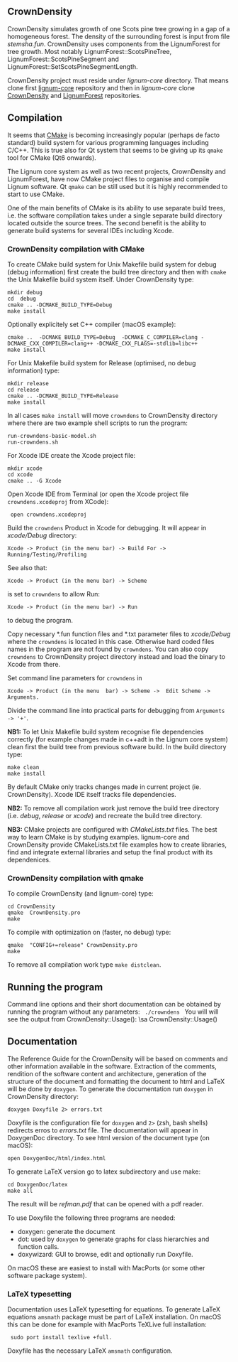 ## CrownDensity

CrownDensity simulates growth of one Scots  pine tree growing in a gap
of  a homogeneous  forest. The  density of  the surrounding  forest is
input from file *stemsha.fun*.   CrownDensity uses components from the
LignumForest       for      tree       growth.      Most       notably
LignumForest::ScotsPineTree,     LignumForest::ScotsPineSegment    and
LignumForest::SetScotsPineSegmentLength.

CrownDensity project  must reside under *lignum-core*  directory. That
means clone first [lignum-core](https://github.com/lignumsystem/lignum-core.git)
repository  and  then  in  *lignum-core*  clone [CrownDensity](https://github.com/lignumsystem/CrownDensity.git)
and [LignumForest](https://github.com/lignumsystem/LignumForest.git) 
repositories.

## Compilation

It  seems  that  [CMake](https://cmake.org) is  becoming  increasingly
popular  (perhaps   de  facto  standard)  build   system  for  various
programming languages including C/C++. This is true also for Qt system
that seems to be giving up its `qmake` tool for CMake (Qt6 onwards). 

The Lignum  core system as  well as two recent  projects, CrownDensity
and LignumForest, have now CMake project files to organise and compile
Lignum  software.  Qt  `qmake`  can be  still used  but  it is  highly
recommended to start to use CMake.

One of the main benefits of CMake is its ability to use separate build
trees, i.e.   the software compilation  takes under a  single separate
build directory located  outside the source trees.  The second benefit
is the  ability to generate  build systems for several  IDEs including
Xcode.

### CrownDensity compilation with CMake

To create CMake build system for  Unix Makefile build system for debug
(debug information)  first create  the build  tree directory  and then
with `cmake` the Unix Makefile build system itself. Under CrownDensity
type:

    mkdir debug
    cd  debug
    cmake .. -DCMAKE_BUILD_TYPE=Debug
	make install 

Optionally explicitely set C++ compiler (macOS example):

    cmake ..  -DCMAKE_BUILD_TYPE=Debug  -DCMAKE_C_COMPILER=clang -DCMAKE_CXX_COMPILER=clang++ -DCMAKE_CXX_FLAGS=-stdlib=libc++
    make install

For Unix Makefile build system for Release (optimised, no debug information) type:

    mkdir release
    cd release
    cmake .. -DCMAKE_BUILD_TYPE=Release
    make install

In all cases `make install` will move `crowndens` to CrownDensity directory
where there are two example  shell scripts to run the program:
	
	run-crowndens-basic-model.sh	
	run-crowndens.sh

For Xcode IDE create the Xcode project file:

    mkdir xcode
    cd xcode
    cmake .. -G Xcode

Open  Xcode  IDE  from  Terminal  (or  open  the  Xcode  project  file
`crowndens.xcodeproj` from XCode):
     
	 open crowndens.xcodeproj

Build the `crowndens` Product in  Xcode for debugging.  It will appear
in *xcode/Debug*  directory:

	Xcode -> Product (in the menu bar) -> Build For -> Running/Testing/Profiling

See  also that: 

	Xcode -> Product (in the menu bar) -> Scheme 

is set  to `crowndens` to allow Run: 

	Xcode -> Product (in the menu bar) -> Run
	
to debug the program.

Copy necessary \*.fun  function files and \*.txt parameter files to
*xcode/Debug*  where   the  `crowndens`  is  located   in  this  case.
Otherwise  hard coded  files names  in the  program are  not found  by
`crowndens`. You can also copy `crowndens` to CrownDensity project
directory instead and load the binary to Xcode from there. 

Set command  line parameters for  `crowndens` in 

	Xcode -> Product (in the menu  bar) -> Scheme ->  Edit Scheme -> Arguments.

Divide the command line into practical parts for debugging from `Arguments -> '+'`.

**NB1:** To let Unix Makefile build system recognise file dependencies
correctly  (for example  changes made  in  c++adt in  the Lignum  core
system) clean  first the build  tree from previous software  build. In
the build directory type:

	make clean
	make install
	
By  default  CMake  only  tracks   changes  made  in  current  project
(ie. CrownDensity). Xcode IDE itself tracks file dependencies.

**NB2:** To  remove all  compilation work just  remove the  build tree
directory (i.e. *debug*, *release* or *xcode*) and recreate  the build
tree directory.

**NB3:**   CMake  projects   are   configured  with   *CMakeLists.txt*
files.  The  best  way  to   learn  CMake  is  by  studying  examples.
lignum-core and CrownDensity provide  CMakeLists.txt file examples how
to create libraries,  find and integrate external  libraries and setup
the final product with its dependenices.


### CrownDensity compilation with qmake

To compile CrownDensity (and lignum-core) type:

    cd CrownDensity
    qmake  CrownDensity.pro
    make

To compile with optimization on (faster, no debug) type:

    qmake  "CONFIG+=release" CrownDensity.pro
    make

To remove all compilation work type `make distclean`.

## Running the program

Command line options and their short documentation can be obtained by running the program
without any parameters: <CODE> ./crowndens </CODE>
You will will see the output from CrownDensity::Usage(): \sa CrownDensity::Usage()


## Documentation

The Reference Guide for the CrownDensity will be based on comments and other information
available in the software. Extraction of the comments, rendition of the software content and 
architecture, generation of the structure of the document and formatting the document to html 
and LaTeX will be done by `doxygen`. To generate the documentation run `doxygen` in CrownDensity directory:
    
    doxygen Doxyfile 2> errors.txt
     
Doxyfile is the  configuration file for `doxygen` and  `2>` (zsh, bash
shells) redirects erros to  *errors.txt* file.  The documentation will
appear in DoxygenDoc  directory.  To see html version  of the document
type (on macOS):

    open DoxygenDoc/html/index.html
    
To generate LaTeX version go to latex subdirectory and use make:

    cd DoxygenDoc/latex
    make all
    
The result will be *refman.pdf* that can be opened with a pdf reader.

To use Doxyfile the following three programs are needed:

  + doxygen: generate the document 
  + dot: used by `doxygen` to generate graphs for class hierarchies and function calls.
  + doxywizard: GUI to browse, edit and optionally run Doxyfile. 
    
On macOS these are easiest to install with MacPorts (or some other software package system). 

### LaTeX typesetting
Documentation uses LaTeX typesetting for equations. To generate LaTeX equations `amsmath` package must be part of LaTeX installation.
On macOS this can be done for example with MacPorts TeXLive full installation:

   	 sudo port install texlive +full.

Doxyfile has the necessary LaTeX `amsmath` configuration. 
